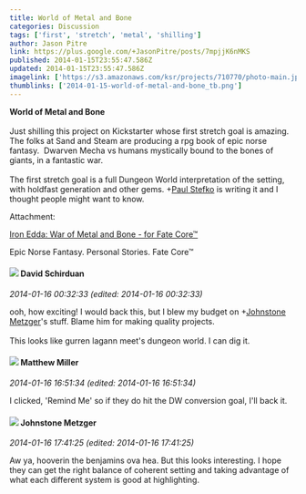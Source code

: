```yaml
---
title: World of Metal and Bone
categories: Discussion
tags: ['first', 'stretch', 'metal', 'shilling']
author: Jason Pitre
link: https://plus.google.com/+JasonPitre/posts/7mpjjK6nMKS
published: 2014-01-15T23:55:47.586Z
updated: 2014-01-15T23:55:47.586Z
imagelink: ['https://s3.amazonaws.com/ksr/projects/710770/photo-main.jpg?1383676661']
thumblinks: ['2014-01-15-world-of-metal-and-bone_tb.png']
---
```


<b>World of Metal and Bone</b><br /><br />Just shilling this project on Kickstarter whose first stretch goal is amazing.  The folks at Sand and Steam are producing a rpg book of epic norse fantasy.  Dwarven Mecha vs humans mystically bound to the bones of giants, in a fantastic war.<br /><br />The first stretch goal is a full Dungeon World interpretation of the setting, with holdfast generation and other gems. <span class="proflinkWrapper"><span class="proflinkPrefix">+</span><a class="proflink" href="https://plus.google.com/102148371643357455974" oid="102148371643357455974">Paul Stefko</a></span> is writing it and I thought people might want to know.


Attachment:

<a href='http://kck.st/1ePOAVe'>Iron Edda: War of Metal and Bone - for Fate Core™</a>


Epic Norse Fantasy. 
Personal Stories. 
Fate Core™
<div id='comment z12et50zerfnjtjlc22zcr3bvvivznhb004'>
  <h4><img src='{{site.baseurl}}//images/avatars/116124411286229550721_photo.jpg'> David Schirduan</h4>
      <p><cite>2014-01-16 00:32:33 (edited: 2014-01-16 00:32:33)</cite></p>
        <p>ooh, how exciting! I would back this, but I blew my budget on <span class="proflinkWrapper"><span class="proflinkPrefix">+</span><a class="proflink" href="https://plus.google.com/113864117304127544117" oid="113864117304127544117">Johnstone Metzger</a></span>&#39;s stuff. Blame him for making quality projects. <br /><br />This looks like gurren lagann meet&#39;s dungeon world. I can dig it.</p>
</div>
        

<div id='comment z12et50zerfnjtjlc22zcr3bvvivznhb004'>
  <h4><img src='{{site.baseurl}}//images/avatars/115186617680220003623_photo.jpg'> Matthew Miller</h4>
      <p><cite>2014-01-16 16:51:34 (edited: 2014-01-16 16:51:34)</cite></p>
        <p>I clicked, &#39;Remind Me&#39; so if they do hit the DW conversion goal, I&#39;ll back it.</p>
</div>
        

<div id='comment z12et50zerfnjtjlc22zcr3bvvivznhb004'>
  <h4><img src='{{site.baseurl}}//images/avatars/113864117304127544117_photo.jpg'> Johnstone Metzger</h4>
      <p><cite>2014-01-16 17:41:25 (edited: 2014-01-16 17:41:25)</cite></p>
        <p>Aw ya, hooverin the benjamins ova hea. But this looks interesting. I hope they can get the right balance of coherent setting and taking advantage of what each different system is good at highlighting.</p>
</div>
        